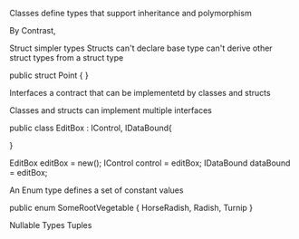 ﻿Classes define types that support inheritance and polymorphism

By Contrast,

Struct simpler types
Structs can't declare base type
can't derive other struct types from a struct type

public struct Point
{
}


Interfaces a contract that can be implementetd by classes and structs

Classes and structs can implement multiple interfaces

public class EditBox : IControl, IDataBound{

}

EditBox editBox = new();
IControl control = editBox;
IDataBound dataBound = editBox;


An Enum type defines a set of constant values

public enum SomeRootVegetable
{
    HorseRadish,
    Radish,
    Turnip
}

Nullable Types
Tuples